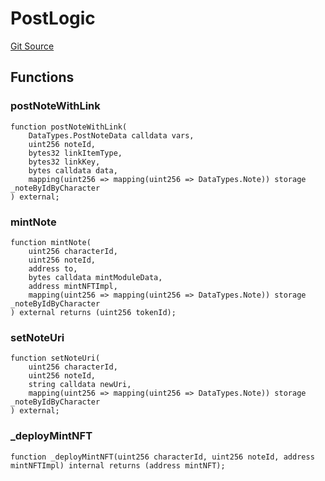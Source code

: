 # PostLogic
[Git Source](https://github.com/Crossbell-Box/Crossbell-Contracts/blob/c7f31e42711569b1cb499ae27680e91d1ff85e00/contracts/libraries/PostLogic.sol)


## Functions
### postNoteWithLink


```solidity
function postNoteWithLink(
    DataTypes.PostNoteData calldata vars,
    uint256 noteId,
    bytes32 linkItemType,
    bytes32 linkKey,
    bytes calldata data,
    mapping(uint256 => mapping(uint256 => DataTypes.Note)) storage _noteByIdByCharacter
) external;
```

### mintNote


```solidity
function mintNote(
    uint256 characterId,
    uint256 noteId,
    address to,
    bytes calldata mintModuleData,
    address mintNFTImpl,
    mapping(uint256 => mapping(uint256 => DataTypes.Note)) storage _noteByIdByCharacter
) external returns (uint256 tokenId);
```

### setNoteUri


```solidity
function setNoteUri(
    uint256 characterId,
    uint256 noteId,
    string calldata newUri,
    mapping(uint256 => mapping(uint256 => DataTypes.Note)) storage _noteByIdByCharacter
) external;
```

### _deployMintNFT


```solidity
function _deployMintNFT(uint256 characterId, uint256 noteId, address mintNFTImpl) internal returns (address mintNFT);
```

